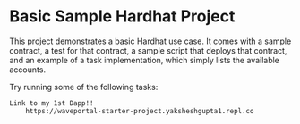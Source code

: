 # Basic Sample Hardhat Project

This project demonstrates a basic Hardhat use case. It comes with a sample contract, a test for that contract, a sample script that deploys that contract, and an example of a task implementation, which simply lists the available accounts.

Try running some of the following tasks:

```shell
Link to my 1st Dapp!!
    https://waveportal-starter-project.yaksheshgupta1.repl.co
```

